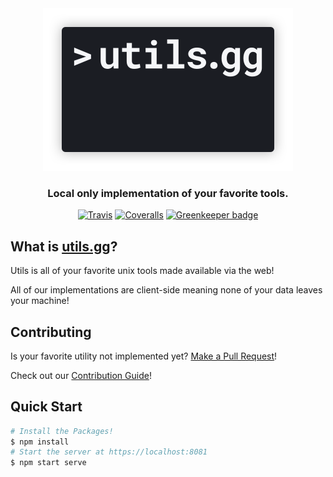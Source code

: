 <div align="center">
  <a href="https://utils.gg">
    <img height="260px" src="./images/banner.png">
  </a>
</div>

<h3 align="center">
	Local only implementation of your favorite tools.
</h3>

<div align="center">
  
  [![Travis][travis-ci-image]][travis-ci-url]
  [![Coveralls][coveralls-image]][coveralls-url]
  [![Greenkeeper badge][greenkeeper-image]][greenkeeper-url]
  
</div>

## What is [utils.gg](https://utils.gg)?

Utils is all of your favorite unix tools made available via the web!

All of our implementations are client-side meaning none of your data leaves your machine!

## Contributing

Is your favorite utility not implemented yet? [Make a Pull Request](http://makeapullrequest.com)!

Check out our [Contribution Guide](CONTRIBUTING.md)!

## Quick Start

```sh
# Install the Packages!
$ npm install
# Start the server at https://localhost:8081
$ npm start serve
```
[travis-ci-image]: https://img.shields.io/travis/com/salte-io/utils/master.svg?style=flat
[travis-ci-url]: https://travis-ci.com/salte-io/utils

[coveralls-image]: https://img.shields.io/coveralls/salte-io/utils/master.svg
[coveralls-url]: https://coveralls.io/github/salte-io/utils?branch=master

[greenkeeper-image]: https://badges.greenkeeper.io/salte-io/utils.svg
[greenkeeper-url]: https://greenkeeper.io
